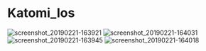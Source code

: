# Katomi_Ios
![screenshot_20190221-163921](https://user-images.githubusercontent.com/37632910/53182069-08116f80-35f9-11e9-8597-d3b563be1671.jpg)
![screenshot_20190221-164031](https://user-images.githubusercontent.com/37632910/53182133-2f683c80-35f9-11e9-90ce-9bb93002f9e5.jpg)
![screenshot_20190221-163945](https://user-images.githubusercontent.com/37632910/53182134-3000d300-35f9-11e9-9319-a8f4413f619e.jpg)
![screenshot_20190221-164018](https://user-images.githubusercontent.com/37632910/53182135-3000d300-35f9-11e9-8e58-46ee358f97c2.jpg)
